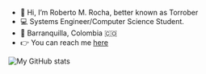 - 👋 Hi, I’m Roberto M. Rocha, better known as Torrober
- 💻 Systems Engineer/Computer Science Student.
- 🚩 Barranquilla, Colombia 🇨🇴
- 👉 You can reach me [here](mailto:robemario124@gmail.com)

![My GitHub stats](https://github-readme-stats.vercel.app/api/top-langs?username=torrober&theme=nord&show_icons=true)
<!---
torrober/torrober is a ✨ special ✨ repository because its `README.md` (this file) appears on your GitHub profile.
You can click the Preview link to take a look at your changes.
--->
